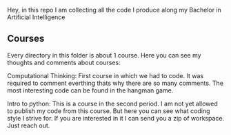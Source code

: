 Hey, in this repo I am collecting all the code I produce along my Bachelor in Artificial Intelligence

## Courses
Every directory in this folder is about 1 course. Here you can see my thoughts and comments about courses:

Computational Thinking: 
First course in which we had to code. It was required to comment everthing thats why there are so many comments. 
The most interesting code can be found in the hangman game.

Intro to python:
This is a course in the second period. I am not yet allowed to publish my code from this course. 
But here you can see what coding style I strive for. If you are interested in it I can send you a zip of workspace.
Just reach out.
